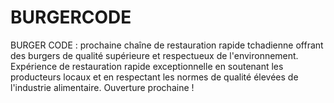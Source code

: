 # BURGERCODE
BURGER CODE : prochaine chaîne de restauration rapide tchadienne offrant des burgers de qualité supérieure et respectueux de l'environnement. Expérience de restauration rapide exceptionnelle en soutenant les producteurs locaux et en respectant les normes de qualité élevées de l'industrie alimentaire. Ouverture prochaine !

